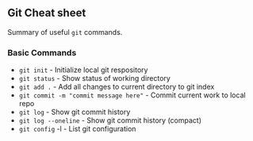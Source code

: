 ## Git Cheat sheet

Summary of useful `git` commands.

### Basic Commands
* `git init` - Initialize local git respository
* `git status` - Show status of working directory
* `git add .` - Add all changes to current directory to git index
* `git commit -m "commit message here"` - Commit current work to local repo
* `git log` - Show git commit history
* `git log --oneline` - Show git commit history (compact)
* `git config` -l - List git configuration

